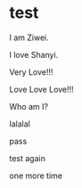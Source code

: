 # test

I am Ziwei.

I love Shanyi.

Very Love!!!

Love Love Love!!!

Who am I?

lalalal

pass

test again

one more time